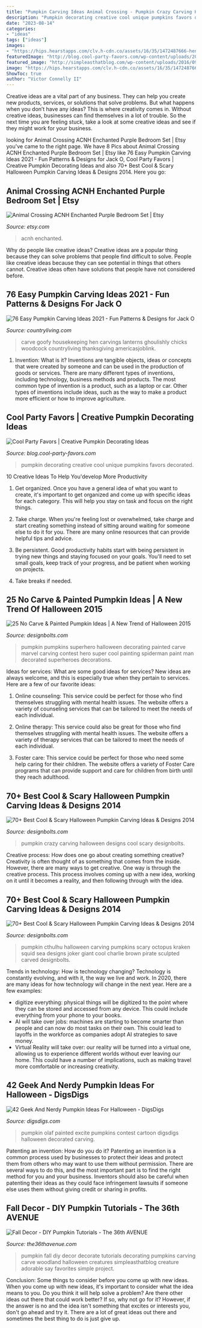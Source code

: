 ```yaml
---
title: "Pumpkin Carving Ideas Animal Crossing - Pumpkin Crazy Carving Halloween Designs Cool Scary Designbolts"
description: "Pumpkin decorating creative cool unique pumpkins favors decorated"
date: "2023-08-14"
categories:
- "ideas"
tags: ["ideas"]
images:
- "https://hips.hearstapps.com/clv.h-cdn.co/assets/16/35/1472487666-hen-chicks.jpg?crop=1.0xw:1xh;center,top&amp;resize=480:*"
featuredImage: "http://blog.cool-party-favors.com/wp-content/uploads/2012/10/Unique-Pumpkin-Decorating-Ideas.jpg"
featured_image: "http://simpleasthatblog.com/wp-content/uploads/2016/09/woodlandpumpkins3web.jpg"
image: "https://hips.hearstapps.com/clv.h-cdn.co/assets/16/35/1472487666-hen-chicks.jpg?crop=1.0xw:1xh;center,top&amp;resize=480:*"
ShowToc: true
author: "Victor Connelly II"
---
```



Creative ideas are a vital part of any business. They can help you create new products, services, or solutions that solve problems. But what happens when you don’t have any ideas? This is where creativity comes in. Without creative ideas, businesses can find themselves in a lot of trouble. So the next time you are feeling stuck, take a look at some creative ideas and see if they might work for your business.

	

		
looking for Animal Crossing ACNH Enchanted Purple Bedroom Set | Etsy you've came to the right page. We have 8 Pics about Animal Crossing ACNH Enchanted Purple Bedroom Set | Etsy like 76 Easy Pumpkin Carving Ideas 2021 - Fun Patterns &amp; Designs for Jack O, Cool Party Favors | Creative Pumpkin Decorating Ideas and also 70+ Best Cool &amp; Scary Halloween Pumpkin Carving Ideas &amp; Designs 2014. Here you go:
		
    
## Animal Crossing ACNH Enchanted Purple Bedroom Set | Etsy

<img loading=lazy src="https://i.etsystatic.com/8131870/r/il/bae82d/2557750955/il_1588xN.2557750955_rk55.jpg" onerror="this.onerror=null;this.src='https://tse2.mm.bing.net/th?id=OIP.LpepsLUhjaWTchjmYLD_HwHaEK&amp;pid=15.1';" alt="Animal Crossing ACNH Enchanted Purple Bedroom Set | Etsy">

_Source: etsy.com_

>acnh enchanted. 

	

Why do people like creative ideas?
Creative ideas are a popular thing because they can solve problems that people find difficult to solve. People like creative ideas because they can see potential in things that others cannot. Creative ideas often have solutions that people have not considered before.

    
## 76 Easy Pumpkin Carving Ideas 2021 - Fun Patterns &amp; Designs For Jack O

<img loading=lazy src="https://hips.hearstapps.com/clv.h-cdn.co/assets/16/35/1472487666-hen-chicks.jpg?crop=1.0xw:1xh;center,top&amp;resize=480:*" onerror="this.onerror=null;this.src='https://tse2.mm.bing.net/th?id=OIP.FIha_cb9BSPagVgyOYsN3wHaLH&amp;pid=15.1';" alt="76 Easy Pumpkin Carving Ideas 2021 - Fun Patterns &amp; Designs for Jack O">

_Source: countryliving.com_

>carve goofy housekeeping hen carvings lanterns ghoulishly chicks woodcock countryliving thanksgiving americasjoblink. 

	

1. Invention: What is it?
Inventions are tangible objects, ideas or concepts that were created by someone and can be used in the production of goods or services. There are many different types of inventions, including technology, business methods and products. The most common type of invention is a product, such as a laptop or car. Other types of inventions include ideas, such as the way to make a product more efficient or how to improve agriculture.

    
## Cool Party Favors | Creative Pumpkin Decorating Ideas

<img loading=lazy src="http://blog.cool-party-favors.com/wp-content/uploads/2012/10/Unique-Pumpkin-Decorating-Ideas.jpg" onerror="this.onerror=null;this.src='https://tse4.mm.bing.net/th?id=OIP.SfctJDrdJhOOjeZ0ACW3bgHaJ6&amp;pid=15.1';" alt="Cool Party Favors | Creative Pumpkin Decorating Ideas">

_Source: blog.cool-party-favors.com_

>pumpkin decorating creative cool unique pumpkins favors decorated. 

	

10 Creative Ideas To Help You'develop More Productivity
1. Get organized. Once you have a general idea of what you want to create, it's important to get organized and come up with specific ideas for each category. This will help you stay on task and focus on the right things.
2. Take charge. When you're feeling lost or overwhelmed, take charge and start creating something instead of sitting around waiting for someone else to do it for you. There are many online resources that can provide helpful tips and advice.

3. Be persistent. Good productivity habits start with being persistent in trying new things and staying focused on your goals. You'll need to set small goals, keep track of your progress, and be patient when working on projects.

4. Take breaks if needed.

    
## 25 No Carve &amp; Painted Pumpkin Ideas | A New Trend Of Halloween 2015

<img loading=lazy src="http://www.designbolts.com/wp-content/uploads/2015/10/Marvel-Superhero_pumpkins-2015.jpg" onerror="this.onerror=null;this.src='https://tse3.mm.bing.net/th?id=OIP.gZwj35Q0i5LVVQGoYlagggHaFN&amp;pid=15.1';" alt="25 No Carve &amp; Painted Pumpkin Ideas | A New Trend of Halloween 2015">

_Source: designbolts.com_

>pumpkin pumpkins superhero halloween decorating painted carve marvel carving contest hero super cool painting spiderman paint man decorated superheroes decorations. 

	

Ideas for services: What are some good ideas for services?
New ideas are always welcome, and this is especially true when they pertain to services. Here are a few of our favorite ideas:
1. Online counseling: This service could be perfect for those who find themselves struggling with mental health issues. The website offers a variety of counseling services that can be tailored to meet the needs of each individual.

2. Online therapy: This service could also be great for those who find themselves struggling with mental health issues. The website offers a variety of therapy services that can be tailored to meet the needs of each individual.

3. Foster care: This service could be perfect for those who need some help caring for their children. The website offers a variety of Foster Care programs that can provide support and care for children from birth until they reach adulthood.


    
## 70+ Best Cool &amp; Scary Halloween Pumpkin Carving Ideas &amp; Designs 2014

<img loading=lazy src="http://www.designbolts.com/wp-content/uploads/2014/10/crazy_pumpkin_Design.jpg" onerror="this.onerror=null;this.src='https://tse4.mm.bing.net/th?id=OIP.fhME4lOUZHj8nX0ulDIWDwHaGL&amp;pid=15.1';" alt="70+ Best Cool &amp; Scary Halloween Pumpkin Carving Ideas &amp; Designs 2014">

_Source: designbolts.com_

>pumpkin crazy carving halloween designs cool scary designbolts. 

	

Creative process: How does one go about creating something creative?
Creativity is often thought of as something that comes from the inside. However, there are many ways to get creative. One way is through the creative process. This process involves coming up with a new idea, working on it until it becomes a reality, and then following through with the idea.

    
## 70+ Best Cool &amp; Scary Halloween Pumpkin Carving Ideas &amp; Designs 2014

<img loading=lazy src="http://www.designbolts.com/wp-content/uploads/2014/10/Octopus-Pumpkin.jpg" onerror="this.onerror=null;this.src='https://tse3.mm.bing.net/th?id=OIP.gDID_-a-9mA-q1S2L-ZqhwHaEz&amp;pid=15.1';" alt="70+ Best Cool &amp; Scary Halloween Pumpkin Carving Ideas &amp; Designs 2014">

_Source: designbolts.com_

>pumpkin cthulhu halloween carving pumpkins scary octopus kraken squid sea designs joker giant cool charlie brown pirate sculpted carved designbolts. 

	

Trends in technology: How is technology changing?
Technology is constantly evolving, and with it, the way we live and work. In 2020, there are many ideas for how technology will change in the next year. Here are a few examples: 
- digitize everything: physical things will be digitized to the point where they can be stored and accessed from any device. This could include everything from your phone to your books. 
- AI will take over jobs: machines are starting to become smarter than people and can now do most tasks on their own. This could lead to layoffs in the workforce as companies adopt AI strategies to save money. 
- Virtual Reality will take over: our reality will be turned into a virtual one, allowing us to experience different worlds without ever leaving our home. This could have a number of implications, such as making travel more comfortable or increasing creativity.

    
## 42 Geek And Nerdy Pumpkin Ideas For Halloween - DigsDigs

<img loading=lazy src="http://www.digsdigs.com/photos/2016/09/31-painted-Olaf-pumpkin-to-excite-your-kids.jpg" onerror="this.onerror=null;this.src='https://tse4.mm.bing.net/th?id=OIP.B4H0trao_YDGrBmztw3JFgHaLf&amp;pid=15.1';" alt="42 Geek And Nerdy Pumpkin Ideas For Halloween - DigsDigs">

_Source: digsdigs.com_

>pumpkin olaf painted excite pumpkins contest cartoon digsdigs halloween decorated carving. 

	

Patenting an invention: How do you do it?
Patenting an invention is a common process used by businesses to protect their ideas and protect them from others who may want to use them without permission. There are several ways to do this, and the most important part is to find the right method for you and your business. Inventors should also be careful when patenting their ideas as they could face infringement lawsuits if someone else uses them without giving credit or sharing in profits.

    
## Fall Decor - DIY Pumpkin Tutorials - The 36th AVENUE

<img loading=lazy src="http://simpleasthatblog.com/wp-content/uploads/2016/09/woodlandpumpkins3web.jpg" onerror="this.onerror=null;this.src='https://tse3.mm.bing.net/th?id=OIP.m17oIPWwsGetpznpjuF70QHaMA&amp;pid=15.1';" alt="Fall Decor - DIY Pumpkin Tutorials - The 36th AVENUE">

_Source: the36thavenue.com_

>pumpkin fall diy decor decorate tutorials decorating pumpkins carving carve woodland halloween creatures simpleasthatblog creature adorable say favorites simple project. 

	

Conclusion: Some things to consider before you come up with new ideas.
When you come up with new ideas, it's important to consider what the idea means to you. Do you think it will help solve a problem? Are there other ideas out there that could work better? If so, why not go for it? However, if the answer is no and the idea isn't something that excites or interests you, don't go ahead and try it. There are a lot of great ideas out there and sometimes the best thing to do is just give up.

